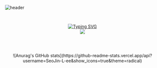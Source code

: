 ![header](https://capsule-render.vercel.app/api?type=waving&color=5D799A&height=300&section=header&text=Welcome!!%20🌱-nl-&desc=This%20is%20Seojin's%20github.%20&fontSize=70&descSize=20&theme=highcontrast&animation=fadeIn)

<br>

<p align="center">
    
<a href="https://github.com/drkostas">
    <img src="https://readme-typing-svg.demolab.com?font=Georgia&size=18&duration=2000&pause=100&multiline=true&width=500&height=80&lines=SeoJin+Lee;Researcher+%7C+bachelor+Student+%7C+Software+Engineer;Backend+%7C+Computer+Vision+%7C+Bots" alt="Typing SVG" />
</a>

<br>
    
<a href="https://github.com/drkostas">
    <img src="https://github-stats-alpha.vercel.app/api?username=SeoJin-L-ee&cc=22272e&tc=37BCF6&ic=fff&bc=0000">
</a>

</p>

<br>
<br>

<p align="center">
    ![Anurag's GitHub stats](https://github-readme-stats.vercel.app/api?username=SeoJin-L-ee&show_icons=true&theme=radical)
</p>

<!--
**gwakamoli/gwakamoli** is a ✨ _special_ ✨ repository because its `README.md` (this file) appears on your GitHub profile.

Here are some ideas to get you started:

- 🔭 I’m currently working on ...
- 🌱 I’m currently learning ...
- 👯 I’m looking to collaborate on ...
- 🤔 I’m looking for help with ...
- 💬 Ask me about ...
- 📫 How to reach me: ...
- 😄 Pronouns: ...
- ⚡ Fun fact: ...
-->

